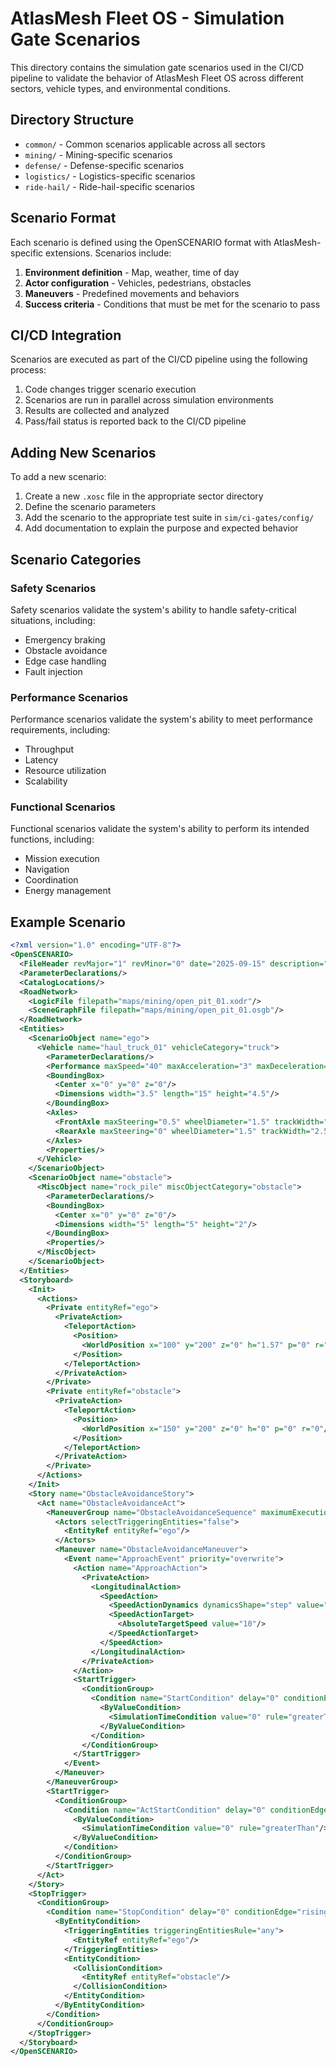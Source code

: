 # AtlasMesh Fleet OS - Simulation Gate Scenarios

This directory contains the simulation gate scenarios used in the CI/CD pipeline to validate the behavior of AtlasMesh Fleet OS across different sectors, vehicle types, and environmental conditions.

## Directory Structure

- `common/` - Common scenarios applicable across all sectors
- `mining/` - Mining-specific scenarios
- `defense/` - Defense-specific scenarios
- `logistics/` - Logistics-specific scenarios
- `ride-hail/` - Ride-hail-specific scenarios

## Scenario Format

Each scenario is defined using the OpenSCENARIO format with AtlasMesh-specific extensions. Scenarios include:

1. **Environment definition** - Map, weather, time of day
2. **Actor configuration** - Vehicles, pedestrians, obstacles
3. **Maneuvers** - Predefined movements and behaviors
4. **Success criteria** - Conditions that must be met for the scenario to pass

## CI/CD Integration

Scenarios are executed as part of the CI/CD pipeline using the following process:

1. Code changes trigger scenario execution
2. Scenarios are run in parallel across simulation environments
3. Results are collected and analyzed
4. Pass/fail status is reported back to the CI/CD pipeline

## Adding New Scenarios

To add a new scenario:

1. Create a new `.xosc` file in the appropriate sector directory
2. Define the scenario parameters
3. Add the scenario to the appropriate test suite in `sim/ci-gates/config/`
4. Add documentation to explain the purpose and expected behavior

## Scenario Categories

### Safety Scenarios

Safety scenarios validate the system's ability to handle safety-critical situations, including:

- Emergency braking
- Obstacle avoidance
- Edge case handling
- Fault injection

### Performance Scenarios

Performance scenarios validate the system's ability to meet performance requirements, including:

- Throughput
- Latency
- Resource utilization
- Scalability

### Functional Scenarios

Functional scenarios validate the system's ability to perform its intended functions, including:

- Mission execution
- Navigation
- Coordination
- Energy management

## Example Scenario

```xml
<?xml version="1.0" encoding="UTF-8"?>
<OpenSCENARIO>
  <FileHeader revMajor="1" revMinor="0" date="2025-09-15" description="Example scenario"/>
  <ParameterDeclarations/>
  <CatalogLocations/>
  <RoadNetwork>
    <LogicFile filepath="maps/mining/open_pit_01.xodr"/>
    <SceneGraphFile filepath="maps/mining/open_pit_01.osgb"/>
  </RoadNetwork>
  <Entities>
    <ScenarioObject name="ego">
      <Vehicle name="haul_truck_01" vehicleCategory="truck">
        <ParameterDeclarations/>
        <Performance maxSpeed="40" maxAcceleration="3" maxDeceleration="10"/>
        <BoundingBox>
          <Center x="0" y="0" z="0"/>
          <Dimensions width="3.5" length="15" height="4.5"/>
        </BoundingBox>
        <Axles>
          <FrontAxle maxSteering="0.5" wheelDiameter="1.5" trackWidth="2.5" positionX="6" positionZ="0"/>
          <RearAxle maxSteering="0" wheelDiameter="1.5" trackWidth="2.5" positionX="-6" positionZ="0"/>
        </Axles>
        <Properties/>
      </Vehicle>
    </ScenarioObject>
    <ScenarioObject name="obstacle">
      <MiscObject name="rock_pile" miscObjectCategory="obstacle">
        <ParameterDeclarations/>
        <BoundingBox>
          <Center x="0" y="0" z="0"/>
          <Dimensions width="5" length="5" height="2"/>
        </BoundingBox>
        <Properties/>
      </MiscObject>
    </ScenarioObject>
  </Entities>
  <Storyboard>
    <Init>
      <Actions>
        <Private entityRef="ego">
          <PrivateAction>
            <TeleportAction>
              <Position>
                <WorldPosition x="100" y="200" z="0" h="1.57" p="0" r="0"/>
              </Position>
            </TeleportAction>
          </PrivateAction>
        </Private>
        <Private entityRef="obstacle">
          <PrivateAction>
            <TeleportAction>
              <Position>
                <WorldPosition x="150" y="200" z="0" h="0" p="0" r="0"/>
              </Position>
            </TeleportAction>
          </PrivateAction>
        </Private>
      </Actions>
    </Init>
    <Story name="ObstacleAvoidanceStory">
      <Act name="ObstacleAvoidanceAct">
        <ManeuverGroup name="ObstacleAvoidanceSequence" maximumExecutionCount="1">
          <Actors selectTriggeringEntities="false">
            <EntityRef entityRef="ego"/>
          </Actors>
          <Maneuver name="ObstacleAvoidanceManeuver">
            <Event name="ApproachEvent" priority="overwrite">
              <Action name="ApproachAction">
                <PrivateAction>
                  <LongitudinalAction>
                    <SpeedAction>
                      <SpeedActionDynamics dynamicsShape="step" value="0" dynamicsDimension="time"/>
                      <SpeedActionTarget>
                        <AbsoluteTargetSpeed value="10"/>
                      </SpeedActionTarget>
                    </SpeedAction>
                  </LongitudinalAction>
                </PrivateAction>
              </Action>
              <StartTrigger>
                <ConditionGroup>
                  <Condition name="StartCondition" delay="0" conditionEdge="rising">
                    <ByValueCondition>
                      <SimulationTimeCondition value="0" rule="greaterThan"/>
                    </ByValueCondition>
                  </Condition>
                </ConditionGroup>
              </StartTrigger>
            </Event>
          </Maneuver>
        </ManeuverGroup>
        <StartTrigger>
          <ConditionGroup>
            <Condition name="ActStartCondition" delay="0" conditionEdge="rising">
              <ByValueCondition>
                <SimulationTimeCondition value="0" rule="greaterThan"/>
              </ByValueCondition>
            </Condition>
          </ConditionGroup>
        </StartTrigger>
      </Act>
    </Story>
    <StopTrigger>
      <ConditionGroup>
        <Condition name="StopCondition" delay="0" conditionEdge="rising">
          <ByEntityCondition>
            <TriggeringEntities triggeringEntitiesRule="any">
              <EntityRef entityRef="ego"/>
            </TriggeringEntities>
            <EntityCondition>
              <CollisionCondition>
                <EntityRef entityRef="obstacle"/>
              </CollisionCondition>
            </EntityCondition>
          </ByEntityCondition>
        </Condition>
      </ConditionGroup>
    </StopTrigger>
  </Storyboard>
</OpenSCENARIO>
```
